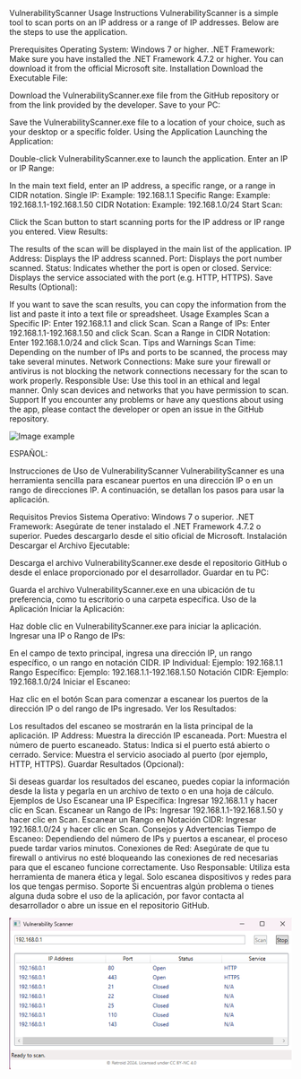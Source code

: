 VulnerabilityScanner Usage Instructions
VulnerabilityScanner is a simple tool to scan ports on an IP address or a range of IP addresses. Below are the steps to use the application.

Prerequisites
Operating System: Windows 7 or higher.
.NET Framework: Make sure you have installed the .NET Framework 4.7.2 or higher. You can download it from the official Microsoft site.
Installation
Download the Executable File:

Download the VulnerabilityScanner.exe file from the GitHub repository or from the link provided by the developer.
Save to your PC:

Save the VulnerabilityScanner.exe file to a location of your choice, such as your desktop or a specific folder.
Using the Application
Launching the Application:

Double-click VulnerabilityScanner.exe to launch the application.
Enter an IP or IP Range:

In the main text field, enter an IP address, a specific range, or a range in CIDR notation.
Single IP: Example: 192.168.1.1
Specific Range: Example: 192.168.1.1-192.168.1.50
CIDR Notation: Example: 192.168.1.0/24
Start Scan:

Click the Scan button to start scanning ports for the IP address or IP range you entered.
View Results:

The results of the scan will be displayed in the main list of the application.
IP Address: Displays the IP address scanned.
Port: Displays the port number scanned.
Status: Indicates whether the port is open or closed.
Service: Displays the service associated with the port (e.g. HTTP, HTTPS).
Save Results (Optional):

If you want to save the scan results, you can copy the information from the list and paste it into a text file or spreadsheet.
Usage Examples
Scan a Specific IP:
Enter 192.168.1.1 and click Scan.
Scan a Range of IPs:
Enter 192.168.1.1-192.168.1.50 and click Scan.
Scan a Range in CIDR Notation:
Enter 192.168.1.0/24 and click Scan.
Tips and Warnings
Scan Time: Depending on the number of IPs and ports to be scanned, the process may take several minutes.
Network Connections: Make sure your firewall or antivirus is not blocking the network connections necessary for the scan to work properly.
Responsible Use: Use this tool in an ethical and legal manner. Only scan devices and networks that you have permission to scan.
Support
If you encounter any problems or have any questions about using the app, please contact the developer or open an issue in the GitHub repository.

![Image example](https://github.com/retroid0/Port_Scanner/blob/main/ports.png)

ESPAÑOL:

Instrucciones de Uso de VulnerabilityScanner
VulnerabilityScanner es una herramienta sencilla para escanear puertos en una dirección IP o en un rango de direcciones IP. A continuación, se detallan los pasos para usar la aplicación.

Requisitos Previos
Sistema Operativo: Windows 7 o superior.
.NET Framework: Asegúrate de tener instalado el .NET Framework 4.7.2 o superior. Puedes descargarlo desde el sitio oficial de Microsoft.
Instalación
Descargar el Archivo Ejecutable:

Descarga el archivo VulnerabilityScanner.exe desde el repositorio GitHub o desde el enlace proporcionado por el desarrollador.
Guardar en tu PC:

Guarda el archivo VulnerabilityScanner.exe en una ubicación de tu preferencia, como tu escritorio o una carpeta específica.
Uso de la Aplicación
Iniciar la Aplicación:

Haz doble clic en VulnerabilityScanner.exe para iniciar la aplicación.
Ingresar una IP o Rango de IPs:

En el campo de texto principal, ingresa una dirección IP, un rango específico, o un rango en notación CIDR.
IP Individual: Ejemplo: 192.168.1.1
Rango Específico: Ejemplo: 192.168.1.1-192.168.1.50
Notación CIDR: Ejemplo: 192.168.1.0/24
Iniciar el Escaneo:

Haz clic en el botón Scan para comenzar a escanear los puertos de la dirección IP o del rango de IPs ingresado.
Ver los Resultados:

Los resultados del escaneo se mostrarán en la lista principal de la aplicación.
IP Address: Muestra la dirección IP escaneada.
Port: Muestra el número de puerto escaneado.
Status: Indica si el puerto está abierto o cerrado.
Service: Muestra el servicio asociado al puerto (por ejemplo, HTTP, HTTPS).
Guardar Resultados (Opcional):

Si deseas guardar los resultados del escaneo, puedes copiar la información desde la lista y pegarla en un archivo de texto o en una hoja de cálculo.
Ejemplos de Uso
Escanear una IP Específica:
Ingresar 192.168.1.1 y hacer clic en Scan.
Escanear un Rango de IPs:
Ingresar 192.168.1.1-192.168.1.50 y hacer clic en Scan.
Escanear un Rango en Notación CIDR:
Ingresar 192.168.1.0/24 y hacer clic en Scan.
Consejos y Advertencias
Tiempo de Escaneo: Dependiendo del número de IPs y puertos a escanear, el proceso puede tardar varios minutos.
Conexiones de Red: Asegúrate de que tu firewall o antivirus no esté bloqueando las conexiones de red necesarias para que el escaneo funcione correctamente.
Uso Responsable: Utiliza esta herramienta de manera ética y legal. Solo escanea dispositivos y redes para los que tengas permiso.
Soporte
Si encuentras algún problema o tienes alguna duda sobre el uso de la aplicación, por favor contacta al desarrollador o abre un issue en el repositorio GitHub.

![Imagen ejemplo](https://github.com/retroid0/Escaner_puertos/blob/main/puertos.png)

